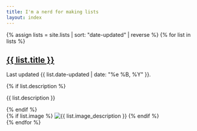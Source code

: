 ```yaml
---
title: I'm a nerd for making lists
layout: index
---
```


{% assign lists = site.lists | sort: "date-updated" | reverse %}
{% for list in lists %}
<article class="preview">
  <div>
    <h1><a href="{{ list.url }}">{{ list.title }}</a></h1>
    <p class="small">Last updated {{ list.date-updated | date: "%e %B, %Y" }}.</p>
    {% if list.description %}
        <p>{{ list.description }}</p>
    {% endif %}
  </div>
  {% if list.image %}
    <img src="{{ list.image }}" alt="{{ list.image_description }}">
  {% endif %}
</article>
{% endfor %}
